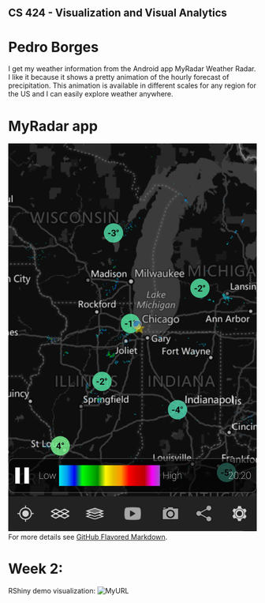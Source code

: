 ## CS 424 - Visualization and Visual Analytics
# Pedro Borges
I get my weather information from the Android app MyRadar Weather Radar. I like it because it shows a pretty animation of the hourly forecast of precipitation. This animation is available in different scales for any region for the US and I can easily explore weather anywhere. 

# MyRadar app
![Image](/Screenshot_20180118-202739.jpg)
For more details see [GitHub Flavored Markdown](https://guides.github.com/features/mastering-markdown/).

# Week 2:
RShiny demo visualization: ![MyURL](https://pkanalytics.shinyapps.io/evlweatherforr)
